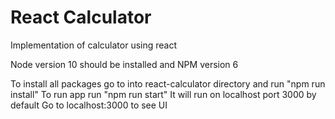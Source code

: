 # React Calculator
Implementation of calculator using react

Node version 10 should be installed and NPM version 6

To install all packages go to into react-calculator directory and run "npm run install"
To run app run "npm run start"
It will run on localhost port 3000 by default
Go to localhost:3000 to see UI